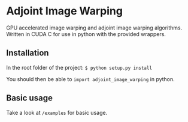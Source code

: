 # Adjoint Image Warping
GPU accelerated image warping and adjoint image warping algorithms. Written in CUDA C for use in python with the provided wrappers.

Installation
------------
In the root folder of the project:
`$ python setup.py install`

You should then be able to `import adjoint_image_warping` in python.

Basic usage
-----------
Take a look at `/examples` for basic usage.
